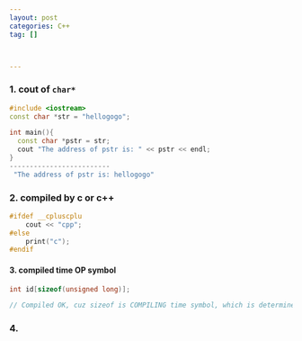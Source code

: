 ```yaml
---
layout: post
categories: C++
tag: [] 



---
```

### 1.  cout of `char*`

```c++
#include <iostream>
const char *str = "hellogogo";

int main(){
  const char *pstr = str;
  cout "The address of pstr is: " << pstr << endl;
}
-------------------------
 "The address of pstr is: hellogogo"
```



### 2. compiled by c or c++

```cpp
#ifdef __cpluscplu
	cout << "cpp";
#else
	print("c");
#endif
```



#### 3. compiled time OP symbol

```cpp
int id[sizeof(unsigned long)];

// Compiled OK, cuz sizeof is COMPILING time symbol, which is determined in compile, regarded as machine-dependent constant.
```



### 4.